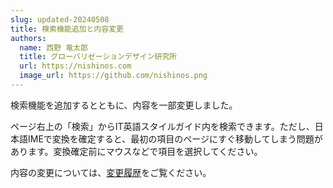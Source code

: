 ```yaml
---
slug: updated-20240508
title: 検索機能追加と内容変更
authors:
  name: 西野 竜太郎
  title: グローバリゼーションデザイン研究所
  url: https://nishinos.com
  image_url: https://github.com/nishinos.png
---
```


検索機能を追加するとともに、内容を一部変更しました。

ページ右上の「検索」からIT英語スタイルガイド内を検索できます。ただし、日本語IMEで変換を確定すると、最初の項目のページにすぐ移動してしまう問題があります。変換確定前にマウスなどで項目を選択してください。

内容の変更については、[変更履歴](../docs/revision-history)をご覧ください。